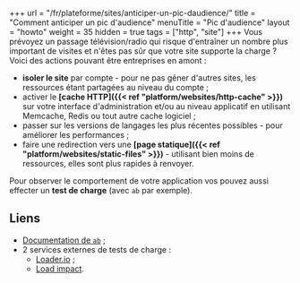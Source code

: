 +++
url = "/fr/plateforme/sites/anticiper-un-pic-daudience/"
title = "Comment anticiper un pic d'audience"
menuTitle = "Pic d'audience"
layout = "howto"
weight = 35
hidden = true
tags = ["http", "site"]
+++
Vous prévoyez un passage télévision/radio qui risque d'entraîner un nombre plus important de visites et n'êtes pas sûr que votre site supporte la charge ? Voici des actions pouvant être entreprises en amont :

- **isoler le site** par compte - pour ne pas gêner d'autres sites, les ressources étant partagées au niveau du compte ;
- activer le **[cache HTTP]({{< ref "platform/websites/http-cache" >}})** sur votre interface d'administration et/ou au niveau applicatif en utilisant Memcache, Redis ou tout autre cache logiciel ;
- passer sur les versions de langages les plus récentes possibles  - pour améliorer les performances ;
- faire une redirection vers une **[page statique]({{< ref "platform/websites/static-files" >}})** - utilisant bien moins de ressources, elles sont plus rapides à renvoyer.

Pour observer le comportement de votre application vos pouvez aussi effecter un **test de charge** (avec `ab` par exemple).

## Liens

- [Documentation de `ab`](https://httpd.apache.org/docs/2.4/programs/ab.html) ;
- 2 services externes de tests de charge :
    - [Loader.io](https://loader.io/) ;
    - [Load impact](https://loadimpact.com/).

